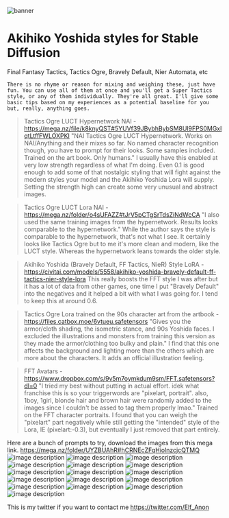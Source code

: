 ![banner](https://cdn.discordapp.com/attachments/1074581193187676262/1074606264333647953/23119-4139166463-masterpiece_best_quality_absurdres_single_braid_hair_between_eyes_medium_chignon_hair_1.2_single_hair_intake_1.2_el.png)
# Akihiko Yoshida styles for Stable Diffusion
Final Fantasy Tactics, Tactics Ogre, Bravely Default, Nier Automata, etc
		
`There is no rhyme or reason for mixing and weighing these, just have fun. You can use all of them at once and you'll get a Super Tactics style, or any of them individually. They're all great. I'll give some basic tips based on my experiences as a potential baseline for you but, really, anything goes.`



>Tactics Ogre LUCT Hypernetwork NAI - https://mega.nz/file/k8knyQST#5YUVf39JBybhBybSM8Ul9FPS0MGxIqtLtffFWLOXPKI
>"NAI Tactics Ogre LUCT Hypernetwork. Works on NAI/Anything and their mixes so far. No named character recognition though, you have to prompt for their looks. Some samples included. Trained on the art book. Only humans."
I usually have this enabled at very low strength regardless of what I'm doing. Even 0.1 is good enough to add some of that nostalgic styling that will fight against the modern styles your model and the Akihiko Yoshida Lora will supply. Setting the strength high can create some very unusual and abstract images.

>Tactics Ogre LUCT Lora NAI - https://mega.nz/folder/o4sUFAZZ#tJrV5pCTgSrTdsZiNdWcCA
>"I also used the same training images from the hypernetwork. Results looks comparable to the hypernetwork."
While the author says the style is comparable to the hypernetwork, that's not what I see. It certainly looks like Tactics Ogre but to me it's more clean and modern, like the LUCT style. Whereas the hypernetwork leans towards the older style.

>Akihiko Yoshida (Bravely Default, FF Tactics, NieR) Style LoRA - https://civitai.com/models/5558/akihiko-yoshida-bravely-default-ff-tactics-nier-style-lora
This really boosts the FFT style I was after but it has a lot of data from other games, one time I put "Bravely Default" into the negatives and it helped a bit with what I was going for. I tend to keep this at around 0.6.

>Tactics Ogre Lora trained on the 90s character art from the artbook - https://files.catbox.moe/6vtueu.safetensors
>"Gives you the armor/cloth shading, the isometric stance, and 90s Yoshida faces. I excluded the illustrations and monsters from training this version as they made the armor/clothing too bulky and plain."
I find that this one affects the background and lighting more than the others which are more about the characters. It adds an official illustration feeling.

>FFT Avatars - https://www.dropbox.com/s/9v5m7oymkdum9sm/FFT.safetensors?dl=0
>"I tried my best without putting in actual effort. idek what franchise this is so your triggerwords are "pixelart, portrait". also, 1boy, 1girl, blonde hair and brown hair were randomly added to the images since I couldn't be assed to tag them properly lmao."
Trained on the FFT character portraits. I found that you can weigh the "pixelart" part negatively while still getting the "intended" style of the Lora, IE (pixelart:-0.3), but eventually I just removed that part entirely. 

Here are a bunch of prompts to try, download the images from this mega link.
https://mega.nz/folder/UYZBUAhR#hCRNEcZFqHiolnzcjcQTMQ
![image description](https://cdn.discordapp.com/attachments/1074581193187676262/1074582027745099786/18882-2711762109-yoshida_akihiko._pointy_ears_elf_final_fantasy_tactics_1.1__long_coat_crossed_arms_open_coat_short_dress_witch_hat_sid.png)
![image description](https://cdn.discordapp.com/attachments/1074581193187676262/1074582028311351386/18621-3693607925-yoshida_akihiko._1girl_belt_blue_eyes_pointy_ears_microskirt_navel_elf_parted_lips_long_hair_side_slit_simple_backgrou.png)
![image description](https://cdn.discordapp.com/attachments/1074581193187676262/1074582028592349244/19029-731380658-yoshida_akihiko._pointy_ears_elf_final_fantasy_tactics_1.1_adventuring_archer__final_fantasy__bangs_thigh_boots_aimin.png)
![image description](https://cdn.discordapp.com/attachments/1074581193187676262/1074582029049548820/19147-3324203595-yoshida_akihiko._pointy_ears_elf_final_fantasy_tactics_bangs_twintails____solo_1girl_school_swimsuit_gyaru_sunglasse.png)
![image description](https://cdn.discordapp.com/attachments/1074581193187676262/1074582029443792947/19356-2022092563-yoshida_akihiko._pointy_ears_elf_large_breasts_1.1_perky_ass_white_mage__fft__masterpiece_best_quality_highres_mu.png)
![image description](https://cdn.discordapp.com/attachments/1074581193187676262/1074582029926158379/19987-2933208826-yoshida_akihiko._pointy_ears_elf_huge_sagging_breasts_1.1_brown_skin_wizard__fft__cloak_witch_hat_studying_for_test.png)
![image description](https://cdn.discordapp.com/attachments/1074581193187676262/1074582030366539796/20004-2203269345-yoshida_akihiko._pointy_ears_elf_bangs_huge_sagging_breasts_1.2_brown_skin_1.4_wizard__fft__cloak_drawing_a_girl.png)
![image description](https://cdn.discordapp.com/attachments/1074581193187676262/1074582030718881882/20166-2998848409-yoshida_akihiko._pointy_ears_elf_concept_art_full_body_multiple_girls_multiple_boys_archer_mage_wizard_warrior_paladin_knigh.png)
![image description](https://cdn.discordapp.com/attachments/1074581193187676262/1074582031054405682/19414-1305226121-yoshida_akihiko._pointy_ears_elf_large_breasts_1.1_perky_ass_white_mage__fft__masterpiece_best_quality_detailed_.png)
![image description](https://cdn.discordapp.com/attachments/1074581193187676262/1074582031352217610/22565-925591103-masterpiece_best_quality_absurdres_bangs_1.2_single_braid_hair_between_eyes_1.2_short_twintails_1.1_full_body_brow.png)
![image description](https://cdn.discordapp.com/attachments/1074581193187676262/1074582829662486589/22907-3142506410-masterpiece_best_quality_absurdres_bangs_1.2_single_braid_hair_between_eyes_1.2_medium_ponytail_with_bangs_1.2_wine.png)
![image description](https://cdn.discordapp.com/attachments/1074581193187676262/1074582830190964767/22108-2547741802-1girl_elf_1.1_portrait_pixel_art_-0.3_final_fantasy_tactics__.png)
![image description](https://cdn.discordapp.com/attachments/1074581193187676262/1074582830975303690/22095-419903089-1girl_elf_portrait_pixel_art_-0.3_final_fantasy_tactics__.png)
![image description](https://cdn.discordapp.com/attachments/1074581193187676262/1074582831394721802/22071-418902008-1girl_blonde_hair_portrait_1.2_pixel_art___.png)
![image description](https://cdn.discordapp.com/attachments/1074581193187676262/1074582830534889572/22142-3437312324-masterpiece_best_quality_absurdres__1girl_elf_1.1_portrait_pixel_art_final_fantasy_tactics__.png)
![image description](https://cdn.discordapp.com/attachments/1074581193187676262/1074582831818358814/22898-3197916082-masterpiece_best_quality_absurdres_bangs_1.2_single_braid_hair_between_eyes_1.2_short_bob_hair_1.2_beige_skin_1.1.png)

This is my twitter if you want to contact me https://twitter.com/Elf_Anon
